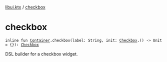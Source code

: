 [libui.ktx](README.md) / [checkbox](checkbox.md)

# checkbox

`inline fun `[`Container`](-container/README.md)`.checkbox(label: String, init: `[`Checkbox`](-checkbox/README.md)`.() -> Unit = {}): `[`Checkbox`](-checkbox/README.md)

DSL builder for a checkbox widget.

